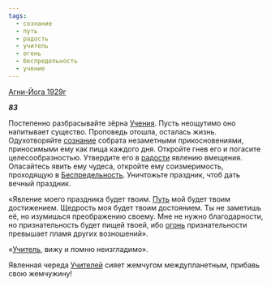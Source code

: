 ```yaml
---
tags:
  - сознание
  - путь
  - радость
  - учитель
  - огонь
  - беспредельность
  - учение
---
```

[Агни-Йога 1929г](https://127.0.0.1:4002/agni/1929)

___83___

Постепенно разбрасывайте зёрна [Учения](../../../tags/#учение). Пусть неощутимо оно напитывает существо. Проповедь отошла, осталась жизнь. Одухотворяйте [сознание](../../../tags/#сознание) собрата незаметными прикосновениями, приносимыми ему как пища каждого дня. Откройте гнев его и погасите целесообразностью. Утвердите его в [радости](../../../tags/#радость) явлению вмещения. Опасайтесь явить ему чудеса, откройте ему соизмеримость, проходящую в [Беспредельность](../../../tags/#беспредельность). Уничтожьте праздник, чтоб дать вечный праздник.   

«Явление моего праздника будет твоим. [Путь](../../../tags/#путь) мой будет твоим достижением. Щедрость моя будет твоим достоянием. Ты не заметишь её, но изумишься преображению своему. Мне не нужно благодарности, но признательность будет пищей твоей, ибо [огонь](../../../tags/#огонь) признательности превышает пламя других возношений».   

«[Учитель](../../../tags/#учитель), вижу и помню неизгладимо».   

Явленная череда [Учителей](../../../tags/#учитель) сияет жемчугом междупланетным, прибавь свою жемчужину!
